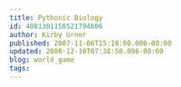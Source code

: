 ```yaml
---
title: Pythonic Biology
id: 4081301158521794606
author: Kirby Urner
published: 2007-11-06T15:10:00.000-08:00
updated: 2008-12-10T07:38:50.096-08:00
blog: world_game
tags: 
---
```


